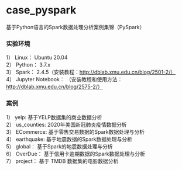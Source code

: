 # case_pyspark
基于Python语言的Spark数据处理分析案例集锦（PySpark）

### 实验环境
1） Linux： Ubuntu 20.04  
2） Python： 3.7.x  
3） Spark： 2.4.5（安装教程：http://dblab.xmu.edu.cn/blog/2501-2/）  
4） Jupyter Notebook： （安装教程和使用方法：http://dblab.xmu.edu.cn/blog/2575-2/）

### 案例
1） yelp: 基于YELP数据集的商业数据分析  
2） us_counties: 2020年美国新冠肺炎疫情数据分析  
3） ECommerce: 基于零售交易数据的Spark数据处理与分析  
4） earthquake: 基于地震数据的Spark数据处理与分析  
5） global： 基于Spark的地震数据处理与分析  
6） OverDue： 基于信用卡逾期数据的Spark数据处理与分析  
7） project： 基于 TMDB 数据集的电影数据分析  